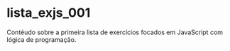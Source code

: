 # lista_exjs_001
Contéudo sobre a primeira lista de exercícios focados em JavaScript com lógica de programação.
